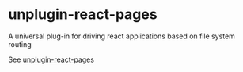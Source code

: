 # unplugin-react-pages
A universal plug-in for driving react applications based on file system routing

See [unplugin-react-pages](https://FrontendDev-org.github.io/unplugin-react-pages/)
